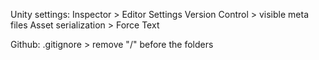 Unity settings:
Inspector > Editor Settings 
Version Control > visible meta files
Asset serialization > Force Text

Github:
.gitignore > remove "/" before the folders
